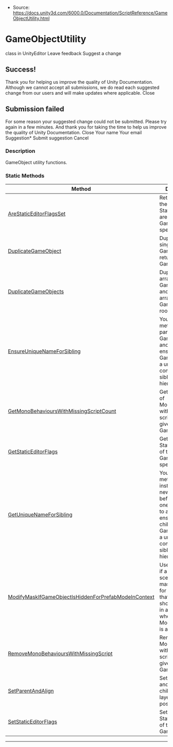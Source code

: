 * Source: https://docs.unity3d.com/6000.0/Documentation/ScriptReference/GameObjectUtility.html

# GameObjectUtility
class in UnityEditor
Leave feedback
Suggest a change
## Success!
Thank you for helping us improve the quality of Unity Documentation. Although we cannot accept all submissions, we do read each suggested change from our users and will make updates where applicable.
Close
## Submission failed
For some reason your suggested change could not be submitted. Please <a>try again</a> in a few minutes. And thank you for taking the time to help us improve the quality of Unity Documentation.
Close
Your name Your email Suggestion* Submit suggestion
Cancel
### Description
GameObject utility functions.
### Static Methods
Method | Description  
---|---  
[AreStaticEditorFlagsSet](https://docs.unity3d.com/6000.0/Documentation/ScriptReference/GameObjectUtility.AreStaticEditorFlagsSet.html) | Returns true if the passed in StaticEditorFlags are set on the GameObject specified.  
[DuplicateGameObject](https://docs.unity3d.com/6000.0/Documentation/ScriptReference/GameObjectUtility.DuplicateGameObject.html) | Duplicates a single GameObject and returns the new GameObject.  
[DuplicateGameObjects](https://docs.unity3d.com/6000.0/Documentation/ScriptReference/GameObjectUtility.DuplicateGameObjects.html) | Duplicates an array of GameObjects and returns the array of the new GameObject roots.  
[EnsureUniqueNameForSibling](https://docs.unity3d.com/6000.0/Documentation/ScriptReference/GameObjectUtility.EnsureUniqueNameForSibling.html) | You can use this method after parenting one GameObject to another to ensure the child GameObject has a unique name compared to its siblings in the hierarchy.  
[GetMonoBehavioursWithMissingScriptCount](https://docs.unity3d.com/6000.0/Documentation/ScriptReference/GameObjectUtility.GetMonoBehavioursWithMissingScriptCount.html) | Gets the number of MonoBehaviours with a missing script for the given GameObject.  
[GetStaticEditorFlags](https://docs.unity3d.com/6000.0/Documentation/ScriptReference/GameObjectUtility.GetStaticEditorFlags.html) | Gets the StaticEditorFlags of the GameObject specified.  
[GetUniqueNameForSibling](https://docs.unity3d.com/6000.0/Documentation/ScriptReference/GameObjectUtility.GetUniqueNameForSibling.html) | You can use this method before instantiating a new sibling, or before parenting one GameObject to another, to ensure the new child GameObject has a unique name compared to its siblings in the hierarchy.  
[ModifyMaskIfGameObjectIsHiddenForPrefabModeInContext](https://docs.unity3d.com/6000.0/Documentation/ScriptReference/GameObjectUtility.ModifyMaskIfGameObjectIsHiddenForPrefabModeInContext.html) | Use this method if a custom scene culling mask is needed for renderers that should be shown or hidden in a Scene view when Prefab Mode in Context is active.  
[RemoveMonoBehavioursWithMissingScript](https://docs.unity3d.com/6000.0/Documentation/ScriptReference/GameObjectUtility.RemoveMonoBehavioursWithMissingScript.html) | Removes the MonoBehaviours with a missing script from the given GameObject.  
[SetParentAndAlign](https://docs.unity3d.com/6000.0/Documentation/ScriptReference/GameObjectUtility.SetParentAndAlign.html) | Sets the parent and gives the child the same layer and position.  
[SetStaticEditorFlags](https://docs.unity3d.com/6000.0/Documentation/ScriptReference/GameObjectUtility.SetStaticEditorFlags.html) | Sets the StaticEditorFlags of the specified GameObject.  
* * *
